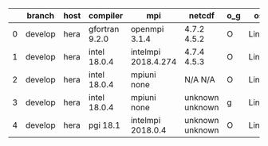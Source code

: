 |    | branch   | host   | compiler       | mpi                 | netcdf          | o_g   | os    | build   | u_pass   | u_fail   | s_pass   | s_fail   | e_pass   | e_fail   | nuopc_pass   | nuopc_fail   | artifacts_hash                                                                                                                                             | modified                   |
|----|----------|--------|----------------|---------------------|-----------------|-------|-------|---------|----------|----------|----------|----------|----------|----------|--------------|--------------|------------------------------------------------------------------------------------------------------------------------------------------------------------|----------------------------|
|  0 | develop  | hera   | gfortran 9.2.0 | openmpi 3.1.4       | 4.7.2 4.5.2     | O     | Linux | pass    | pending  | pending  | pending  | pending  | pending  | pending  | pending      | pending      | [artifacts](https://github.com/esmf-org/esmf-test-artifacts/tree/164193461547b7dbc580fcfa95eeced57d19bf5b/develop/hera/gfortran/9.2.0/O/openmpi/3.1.4)     | 2022-03-15 00:17:30.884977 |
|  1 | develop  | hera   | intel 18.0.4   | intelmpi 2018.4.274 | 4.7.4 4.5.3     | O     | Linux | pass    | 13685    | 0        | 49       | 0        | 80       | 0        | 50           | 0            | [artifacts](https://github.com/esmf-org/esmf-test-artifacts/tree/e1650160643bdbe74774916a051034c959a2fec1/develop/hera/intel/18.0.4/O/intelmpi/2018.4.274) | 2022-03-15 00:17:30.885015 |
|  2 | develop  | hera   | intel 18.0.4   | mpiuni none         | N/A N/A         | O     | Linux | fail    | fail     | fail     | fail     | fail     | fail     | fail     | 0            | 50           | [artifacts](https://github.com/esmf-org/esmf-test-artifacts/tree/fe93ff6afcde2144bb537049929b5a9c0cb9f927/develop/hera/intel/18.0.4/O/mpiuni/none)         | 2022-03-15 00:17:30.885003 |
|  3 | develop  | hera   | intel 18.0.4   | mpiuni none         | unknown unknown | g     | Linux | fail    | 12158    | 0        | 8        | 0        | 43       | 0        | 0            | 50           | [artifacts](https://github.com/esmf-org/esmf-test-artifacts/tree/a9adc4fb6e2a3e64867d8f51f92e655bbc693d3b/develop/hera/intel/18.0.4/g/mpiuni/none)         | 2022-03-15 00:17:30.885021 |
|  4 | develop  | hera   | pgi 18.1       | intelmpi 2018.0.4   | unknown unknown | O     | Linux | fail    | fail     | fail     | fail     | fail     | fail     | fail     | 0            | 50           | [artifacts](https://github.com/esmf-org/esmf-test-artifacts/tree/eb73168063ec9a72e998b852b10ba8395bc2ce2b/develop/hera/pgi/18.1/O/intelmpi/2018.0.4)       | 2022-03-15 00:17:30.885010 |